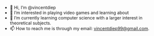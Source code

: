 - 👋 Hi, I’m @vincentdiep
- 👀 I’m interested in playing video games and learning about 
- 🌱 I’m currently learning computer science with a larger interest in theoretical subjects.
- 📫 How to reach me is through my email: vincentdiep99@gmail.com.

<!---
vincentdiep/vincentdiep is a ✨ special ✨ repository because its `README.md` (this file) appears on your GitHub profile.
You can click the Preview link to take a look at your changes.
--->
